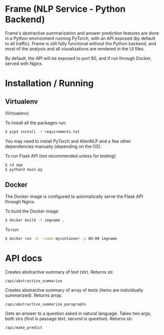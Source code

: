 # Frame (NLP Service - Python Backend)

Frame's abstractive summarization and answer prediction features are done in a Python environment running PyTorch, with an API exposed (by default to all traffic). Frame is still fully functional without the Python backend, and most of the analysis and all visualizations are rendered in the UI files.

By default, the API will be exposed to port 80, and if run through Docker, served with Nginx.

# Installation / Running

## Virtualenv 

(Virtualenv)

To install all the packages run:
```sh
$ pip3 install -r requirements.txt
```
You may need to install PyTorch and AllenNLP and a few other dependencies manually (depending on the OS).

To run Flask API (not recommended unless for testing):
```sh
$ cd app
$ python3 main.py
```

## Docker

The Docker image is configured to automatically serve the Flask API through Nginx. 

To build the Docker image:

```sh
$ docker build -t imgname .
```

To run:

```sh
$ docker run -d --name mycontainer -p 80:80 imgname
```

# API docs

Creates abstractive summary of text (str). Returns str.

```
/api/abstractive_summarize
```

Creates abstractive summary of array of texts (items are individually summarized). Returns array.

```
/api/abstractive_summarize_paragraphs
```

Gets an answer to a question asked in natural language. Takes two args, both strs (first is passage text, second is question). Returns str. 

```
/api/make_predict
```